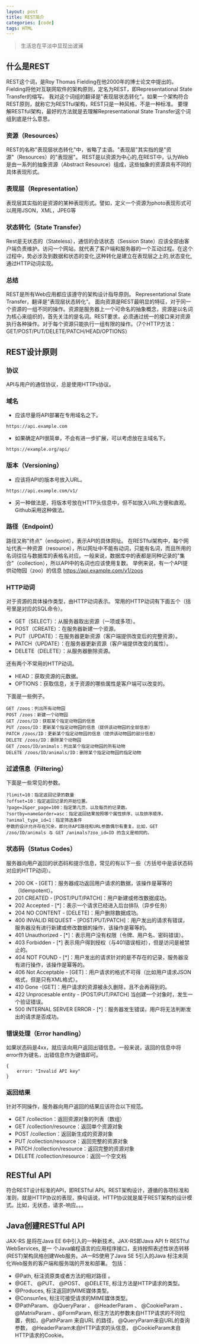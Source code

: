 ```yaml
---
layout: post
title: REST简介
categories: [code]
tags: HTML
---
```


> 生活总在平淡中显现出波澜

## 什么是REST

REST这个词，是Roy Thomas Fielding在他2000年的博士论文中提出的。Fielding将他对互联网软件的架构原则，定名为REST，即Representational State Transfer的缩写。
我对这个词组的翻译是"表现层状态转化"。如果一个架构符合REST原则，就称它为RESTful架构，REST只是一种风格，不是一种标准。
要理解RESTful架构，最好的方法就是去理解Representational State Transfer这个词组到底是什么意思。

### 资源（Resources）

REST的名称"表现层状态转化"中，省略了主语。"表现层"其实指的是"资源"（Resources）的"表现层"。
REST是以资源为中心的,在REST中，认为Web是由一系列的抽象资源（Abstract Resource）组成，这些抽象的资源具有不同的具体表现形式。

### 表现层（Representation）

表现层其实指的是资源的某种表现形式。譬如，定义一个资源为photo表现形式可以用用JSON，XML，JPEG等

### 状态转化（State Transfer）

Rest是无状态的（Stateless），通信的会话状态（Session State）应该全部由客户端负责维护。访问一个网站，就代表了客户端和服务器的一个互动过程。在这个过程中，势必涉及到数据和状态的变化,这种转化是建立在表现层之上的,状态变化,通过HTTP动词实现。

### 总结

REST是所有Web应用都应该遵守的架构设计指导原则。 Representational State Transfer，翻译是”表现层状态转化”。 面向资源是REST最明显的特征，对于同一个资源的一组不同的操作。资源是服务器上一个可命名的抽象概念，资源是以名词为核心来组织的，首先关注的是名词。REST要求，必须通过统一的接口来对资源执行各种操作。对于每个资源只能执行一组有限的操作。（7个HTTP方法：GET/POST/PUT/DELETE/PATCH/HEAD/OPTIONS）

## REST设计原则

### 协议

API与用户的通信协议，总是使用HTTPs协议。

### 域名

- 应该尽量将API部署在专用域名之下。

`https://api.example.com`

- 如果确定API很简单，不会有进一步扩展，可以考虑放在主域名下。

`https://example.org/api/`


### 版本（Versioning）

- 应该将API的版本号放入URL。

`https://api.example.com/v1/`

- 另一种做法是，将版本号放在HTTP头信息中，但不如放入URL方便和直观。Github采用这种做法。


### 路径（Endpoint）

路径又称"终点"（endpoint），表示API的具体网址。
在RESTful架构中，每个网址代表一种资源（resource），所以网址中不能有动词，只能有名词，而且所用的名词往往与数据库的表格名对应。一般来说，数据库中的表都是同种记录的"集合"（collection），所以API中的名词也应该使用复数。
举例来说，有一个API提供动物园（zoo）的信息
https://api.example.com/v1/zoos

### HTTP动词

对于资源的具体操作类型，由HTTP动词表示。
常用的HTTP动词有下面五个（括号里是对应的SQL命令）。

- GET（SELECT）：从服务器取出资源（一项或多项）。
- POST（CREATE）：在服务器新建一个资源。
- PUT（UPDATE）：在服务器更新资源（客户端提供改变后的完整资源）。
- PATCH（UPDATE）：在服务器更新资源（客户端提供改变的属性）。
- DELETE（DELETE）：从服务器删除资源。

还有两个不常用的HTTP动词。

- HEAD：获取资源的元数据。
- OPTIONS：获取信息，关于资源的哪些属性是客户端可以改变的。

下面是一些例子。

```
GET /zoos：列出所有动物园
POST /zoos：新建一个动物园
GET /zoos/ID：获取某个指定动物园的信息
PUT /zoos/ID：更新某个指定动物园的信息（提供该动物园的全部信息）
PATCH /zoos/ID：更新某个指定动物园的信息（提供该动物园的部分信息）
DELETE /zoos/ID：删除某个动物园
GET /zoos/ID/animals：列出某个指定动物园的所有动物
DELETE /zoos/ID/animals/ID：删除某个指定动物园的指定动物
```

### 过滤信息（Filtering）

下面是一些常见的参数。

```
?limit=10：指定返回记录的数量
?offset=10：指定返回记录的开始位置。
?page=2&per_page=100：指定第几页，以及每页的记录数。
?sortby=name&order=asc：指定返回结果按照哪个属性排序，以及排序顺序。
?animal_type_id=1：指定筛选条件
参数的设计允许存在冗余，即允许API路径和URL参数偶尔有重复。比如，GET /zoo/ID/animals 与 GET /animals?zoo_id=ID 的含义是相同的。
```

### 状态码（Status Codes）

服务器向用户返回的状态码和提示信息，常见的有以下一些（方括号中是该状态码对应的HTTP动词）。

- 200 OK - [GET]：服务器成功返回用户请求的数据，该操作是幂等的（Idempotent）。
- 201 CREATED - [POST/PUT/PATCH]：用户新建或修改数据成功。
- 202 Accepted - [*]：表示一个请求已经进入后台排队（异步任务）
- 204 NO CONTENT - [DELETE]：用户删除数据成功。
- 400 INVALID REQUEST - [POST/PUT/PATCH]：用户发出的请求有错误，服务器没有进行新建或修改数据的操作，该操作是幂等的。
- 401 Unauthorized - [*]：表示用户没有权限（令牌、用户名、密码错误）。
- 403 Forbidden - [*] 表示用户得到授权（与401错误相对），但是访问是被禁止的。
- 404 NOT FOUND - [*]：用户发出的请求针对的是不存在的记录，服务器没有进行操作，该操作是幂等的。
- 406 Not Acceptable - [GET]：用户请求的格式不可得（比如用户请求JSON格式，但是只有XML格式）。
- 410 Gone -[GET]：用户请求的资源被永久删除，且不会再得到的。
- 422 Unprocesable entity - [POST/PUT/PATCH] 当创建一个对象时，发生一个验证错误。
- 500 INTERNAL SERVER ERROR - [*]：服务器发生错误，用户将无法判断发出的请求是否成功。

### 错误处理（Error handling）

如果状态码是4xx，就应该向用户返回出错信息。一般来说，返回的信息中将error作为键名，出错信息作为键值即可。

```
{
    error: "Invalid API key"
}
```

### 返回结果

针对不同操作，服务器向用户返回的结果应该符合以下规范。

- GET /collection：返回资源对象的列表（数组）
- GET /collection/resource：返回单个资源对象
- POST /collection：返回新生成的资源对象
- PUT /collection/resource：返回完整的资源对象
- PATCH /collection/resource：返回完整的资源对象
- DELETE /collection/resource：返回一个空文档

## RESTful API

符合REST设计标准的API，即RESTful API。REST架构设计，遵循的各项标准和准则，就是HTTP协议的表现，换句话说，HTTP协议就是属于REST架构的设计模式。比如，无状态，请求-响应。。。

## Java创建RESTful API

JAX-RS 是将在Java EE 6中引入的一种新技术。JAX-RS即Java API fr
RESTful WebServices, 是一 个Java编程语言的应用程序接口，支持按照表述性状态转移(REST)架构凤格创建Web服务。JA—RS使用了Java SE 5引入的Java
标注未简化Web服务的客户端和服务瑞的开发和部署。 包括：

- @Path, 标注资原类或者方法的相对路径 。
- @GET、 @PUT、 @POST、 @DELETE, 标注方法是HTTP请求的类型。
- @Produces, 标注返回的MIME媒体类型。
- @Consun1es, 标注可接受请求的MIME媒体类型。
- @PathParam、 @QueryParar 、 @HeaderParam 、 @CookieParam 、 @MatrixParam 、@FormParam, 标注方法的参数未自HTTP请求的不同位置，例如，@PathParam
来自URL 的路径， @QueryParam来自URL的查询参数， @HeaderParam未自HTTP请求的头信息， @CookieParam未自HTTP请求的Cookie。

